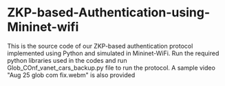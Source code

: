 # ZKP-based-Authentication-using-Mininet-wifi

This is the source code of our ZKP-based authentication protocol implemented using Python and simulated in Mininet-WiFi. Run the required python libraries used in the codes and run Glob_COnf_vanet_cars_backup.py file to run the protocol. A sample video "Aug 25 glob com fix.webm" is also provided 
